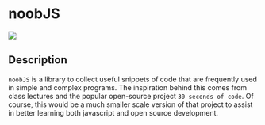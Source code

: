 # noobJS

[![](https://img.shields.io/badge/project-link-green)](https://github.com/mwsepulveda/noobJS.git)

## Description

`noobJS` is a library to collect useful snippets of code that are frequently used in simple and complex programs. The inspiration behind this comes from class lectures and the popular open-source project `30 seconds of code`. Of course, this would be a much smaller scale version of that project to assist in better learning both javascript and open source development.
